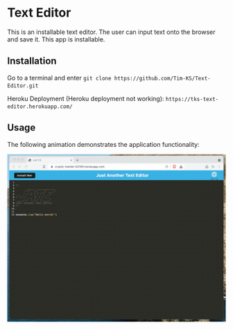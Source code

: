# Text Editor
This is an installable text editor. The user can input text onto the browser and save it. This app is installable.

## Installation
Go to a terminal and enter `git clone https://github.com/Tim-KS/Text-Editor.git`

Heroku Deployment (Heroku deployment not working): `https://tks-text-editor.herokuapp.com/`

## Usage
The following animation demonstrates the application functionality:

![Image 1](./Assets/00-demo.gif)
